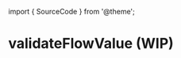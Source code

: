 import { SourceCode } from '@theme';

# validateFlowValue (WIP)

<SourceCode href="https.://github.com/bytedance/flowgram.ai/tree/main/packages/materials/form-materials/src/validate/validate-flow-value" />
